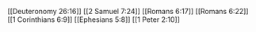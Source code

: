 [[Deuteronomy 26:16]]
[[2 Samuel 7:24]]
[[Romans 6:17]]
[[Romans 6:22]]
[[1 Corinthians 6:9]]
[[Ephesians 5:8]]
[[1 Peter 2:10]]
